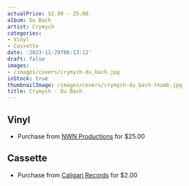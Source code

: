 ```yaml
---
actualPrice: $2.00 - 25.00
album: Du Bach
artist: Crymych
categories:
- Vinyl
- Cassette
date: '2023-11-29T06:13:12'
draft: false
images:
- /images/covers/crymych-du_bach.jpg
inStock: true
thumbnailImage: /images/covers/crymych-du_bach-thumb.jpg
title: Crymych - Du Bach
---
```


## Vinyl
* Purchase from [NWN Productions](http://shop.nwnprod.com/index.php?route=product/product&path=75&product_id=30151&sort=pd.name&order=ASC) for $25.00
## Cassette
* Purchase from [Caligari Records](https://caligarirecords.storenvy.com/products/32239939-crymych-du-bach) for $2.00
